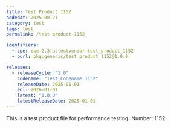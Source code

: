 ```yaml
---
title: Test Product 1152
addedAt: 2025-08-21
category: test
tags: test
permalink: /test-product-1152

identifiers:
  - cpe: cpe:2.3:a:testvendor:test_product_1152
  - purl: pkg:generic/test_product_1152@1.0.0

releases:
  - releaseCycle: "1.0"
    codename: "Test Codename 1152"
    releaseDate: 2025-01-01
    eol: 2026-01-01
    latest: "1.0.0"
    latestReleaseDate: 2025-01-01
---
```


This is a test product file for performance testing. Number: 1152
